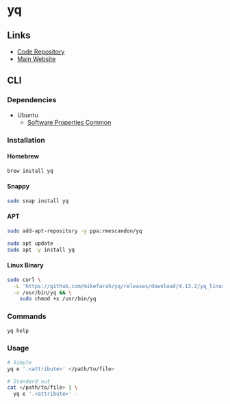 # yq

## Links

- [Code Repository](https://github.com/mikefarah/yq)
- [Main Website](https://mikefarah.github.io/yq/)

## CLI

### Dependencies

- Ubuntu
  - [Software Properties Common](/apt/software-properties-common.md#installation)

### Installation

#### Homebrew

```sh
brew install yq
```

#### Snappy

```sh
sudo snap install yq
```

#### APT

```sh
sudo add-apt-repository -y ppa:rmescandon/yq

sudo apt update
sudo apt -y install yq
```

#### Linux Binary

```sh
sudo curl \
  -L 'https://github.com/mikefarah/yq/releases/download/4.13.2/yq_linux_amd64' \
  -o /usr/bin/yq && \
    sudo chmod +x /usr/bin/yq
```

### Commands

```sh
yq help
```

### Usage

```sh
# Simple
yq e '.<attribute>' </path/to/file>

# Standard out
cat </path/to/file> | \
  yq e '.<attribute>' -
```
